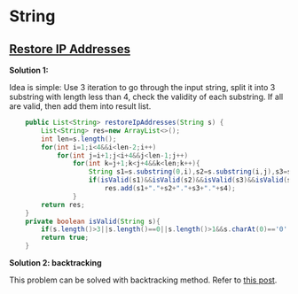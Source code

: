 # String

## [Restore IP Addresses](https://leetcode.com/problems/restore-ip-addresses/)

**Solution 1:**

Idea is simple: Use 3 iteration to go through the input string, split it into 3 substring with length less than 4, check the validity of each substring. If all are valid, then add them into result list.

```java
	public List<String> restoreIpAddresses(String s) {
        List<String> res=new ArrayList<>();
        int len=s.length();
        for(int i=1;i<4&&i<len-2;i++)
            for(int j=i+1;j<i+4&&j<len-1;j++)
                for(int k=j+1;k<j+4&&k<len;k++){
                    String s1=s.substring(0,i),s2=s.substring(i,j),s3=s.substring(j,k),s4=s.substring(k,len);
                    if(isValid(s1)&&isValid(s2)&&isValid(s3)&&isValid(s4))  
                        res.add(s1+"."+s2+"."+s3+"."+s4);
                }
        return res;
    }
    private boolean isValid(String s){
        if(s.length()>3||s.length()==0||s.length()>1&&s.charAt(0)=='0'||Integer.parseInt(s)>255) return false;
        return true;
    }
```

**Solution 2: backtracking**

This problem can be solved with backtracking method. Refer to [this post](https://discuss.leetcode.com/topic/4742/very-simple-dfs-solution). 
